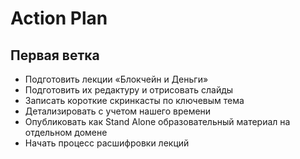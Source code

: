 # Action Plan

## Первая ветка

- Подготовить лекции «Блокчейн и Деньги»
- Подготовить их редактуру и отрисовать слайды
- Записать короткие скринкасты по ключевым тема
- Детализировать с учетом нашего времени
- Опубликовать как Stand Alone образовательный материал на отдельном домене
- Начать процесс расшифровки лекций